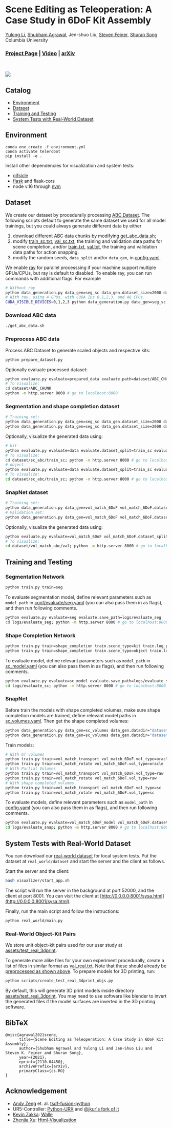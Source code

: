 # Scene Editing as Teleoperation: A Case Study in 6DoF Kit Assembly
[Yulong Li](https://www.columbia.edu/~yl4095/),
[Shubham Agrawal](https://submagr.github.io/),
Jen-shuo Liu,
[Steven Feiner](http://www.cs.columbia.edu/~feiner/),
[Shuran Song](https://www.cs.columbia.edu/~shurans/)
<br>
Columbia University
<br>

### [Project Page](https://seat.cs.columbia.edu) | [Video](https://youtu.be/-NdR3mkPbQQ) | [arXiv](https://arxiv.org/abs/2110.04450)

<br>

![](assets/teaser.jpeg)

## Catalog

- [Environment](#Environment)
- [Dataset](#Dataset)
- [Training and Testing](#Training-and-testing)
- [System Tests with Real-World Dataset](#System-Tests-with-Real-World-Dataset)
  
## Environment
```
conda env create -f environment.yml
conda activate telerobot
pip install -e .
```
Install other dependencies for visualization and system tests:
- [gifsicle](https://www.lcdf.org/gifsicle/)
- [flask](https://flask.palletsprojects.com/en/2.0.x/installation/) and flask-cors
- node v.16 through [nvm](https://github.com/nvm-sh/nvm)

## Dataset
We create our dataset by procedurally processing [ABC Dataset](https://cs.nyu.edu/~zhongshi/publication/abc-dataset/). The following scripts default to generate the same dataset we used for all model trainings, but you could always generate diifferent data by either
1. download different ABC data chunks by modifying [get_abc_data.sh](get_abc_data.sh);
2. modify [train_sc.txt](dataset/train_sc.txt), [val_sc.txt](dataset/val_sc.txt), the training and validation data paths for scene completion, and/or [train.txt](dataset/train.txt), [val.txt](dataset/val.txt), the training and validation data paths for action snapping. 
3. modify the random seeds, ```data_split``` and/or ```data_gen```, in [config.yaml](conf/config.yaml).

We enable [ray](https://www.ray.io) for parallel processsing if your machine support multiple GPUs/CPUs, but ray is default to disabled. To enable ray, you can run commands with additional flags. For example
```bash
# Without ray
python data_generation.py data_gen=seg_sc data_gen.dataset_size=2000 data_gen.dataset_split=train_sc data_gen.scene_type=kit
# With ray, using 4 GPUs, with CUDA IDs 0,1,2,3, and 48 CPUs.
CUDA_VISIBLE_DEVICES=0,1,2,3 python data_generation.py data_gen=seg_sc data_gen.dataset_size=2000 data_gen.dataset_split=train_sc data_gen.scene_type=kit ray.num_cpus=48 ray.num_gpus=4
```
### Download ABC data
``` bash
./get_abc_data.sh
```
### Preprocess ABC data
Process ABC Dataset to generate scaled objects and respective kits:
```bash
python prepare_dataset.py
```
Optionally evaluate processed dataset:
```bash
python evaluate.py evaluate=prepared_data evaluate.path=dataset/ABC_CHUNK
# To visualize:
cd dataset/ABC_CHUNK
python -m http.server 8000 # go to localhost:8000
```

### Segmentation and shape completion dataset
```bash
# Training set:
python data_generation.py data_gen=seg_sc data_gen.dataset_size=2000 data_gen.dataset_split=train_sc data_gen.scene_type=kit
python data_generation.py data_gen=seg_sc data_gen.dataset_size=2000 data_gen.dataset_split=train_sc data_gen.scene_type=object
```
Optionally, visualize the generated data using:
```bash
# kit
python evaluate.py evaluate=data evaluate.dataset_split=train_sc evaluate.scene_type=kit evaluate.num_samples=1
# To visualize:
cd dataset/sc_abc/train_sc; python -m http.server 8000 # go to localhost:8000
# object
python evaluate.py evaluate=data evaluate.dataset_split=train_sc evaluate.scene_type=object evaluate.num_samples=1
# To visualize:
cd dataset/sc_abc/train_sc; python -m http.server 8000 # go to localhost:8000
```

### SnapNet dataset
```bash
# Training set:
python data_generation.py data_gen=vol_match_6DoF vol_match_6DoF.dataset_size=1000 vol_match_6DoF.dataset_split=train 
# Validation set:
python data_generation.py data_gen=vol_match_6DoF vol_match_6DoF.dataset_size=100 vol_match_6DoF.dataset_split=val
```
Optionally, visualize the generated data using:
```bash
python evaluate.py evaluate=vol_match_6DoF vol_match_6DoF.dataset_split=val vol_match_6DoF.dataset_size=3
# To visualize:
cd dataset/vol_match_abc/val; python -m http.server 8000 # go to localhost:8000
```

## Training and Testing

### Segmentation Network
```bash
python train.py train=seg
```
To evaluate segmentation model, define relevant parameters such as ```model_path``` in [conf/evaluate/seg.yaml](conf/evaluate/seg.yaml) (you can also pass them in as flags), and then run following comments.
```bash
python evaluate.py evaluate=seg evaluate.save_path=logs/evaluate_seg
cd logs/evaluate_seg; python -m http.server 8000 # go to localhost:8000
```

### Shape Completion Network
```bash
python train.py train=shape_completion train.scene_type=kit train.log_path=logs/sc_kit train.batch_size=2
python train.py train=shape_completion train.scene_type=object train.log_path=logs/sc_object train.batch_size=60
```
To evaluate model, define relevant parameters such as ```model_path``` in [sc_model.yaml](conf/evaluate/sc_model.yaml) (you can also pass them in as flags), and then run following comments.
```bash
python evaluate.py evaluate=sc_model evaluate.save_path=logs/evaluate_sc
cd logs/evaluate_sc; python -m http.server 8000 # go to localhost:8000
```

### SnapNet
Before train the models with shape completed volumes, make sure shape completion models are trained, define relevant model paths in [sc_volumes.yaml](conf/data_gen/sc_volumes.yaml). Then get the shape completed volumes:
```bash
python data_generation.py data_gen=sc_volumes data_gen.datadir="dataset/vol_match_abc/train" data_gen.num=1000
python data_generation.py data_gen=sc_volumes data_gen.datadir="dataset/vol_match_abc/val" data_gen.num=100
```

Train models:
```bash
# With GT volumes
python train.py train=vol_match_transport vol_match_6DoF.vol_type=oracle
python train.py train=vol_match_rotate vol_match_6DoF.vol_type=oracle
# With Partial Volumes
python train.py train=vol_match_transport vol_match_6DoF.vol_type=raw
python train.py train=vol_match_rotate vol_match_6DoF.vol_type=raw
# With shape completed volumes
python train.py train=vol_match_transport vol_match_6DoF.vol_type=sc
python train.py train=vol_match_rotate vol_match_6DoF.vol_type=sc
```
To evaluate models, define relevant parameters such as ```model_path``` in [config.yaml](conf/config.yaml) (you can also pass them in as flags), and then run following comments.
```bash
python evaluate.py evaluate=vol_match_6DoF_model vol_match_6DoF.dataset_split=val vol_match_6DoF.evaluate_size=100 vol_match_6DoF.evaluate_save_path=logs/evaluate_snap vol_match_6DoF.evaluate_size=100
cd logs/evaluate_snap; python -m http.server 8000 # go to localhost:8000
```

## System Tests with Real-World Dataset
You can download our [real-world dataset](https://drive.google.com/drive/folders/1EXvSbR2OLBUFSXLjvV37bddtZWDnjq_X?usp=sharing) for local system tests. Put the dataset at ```real_world/dataset``` and start the server and the client as follows.

Start the server and the client:
```bash
bash visualizer/start_app.sh
```
The script will run the server in the background at port 52000, and the client at port 8001. You can visit the client at [http://0.0.0.0:8001/sysa.html](http://0.0.0.0:8001/sysa.html).

Finally, run the main script and follow the instructions:
```bash
python real_world/main.py
```

### Real-World Object-Kit Pairs
We store unit object-kit pairs used for our user study at [assets/test_real_3dprint](assets/test_real_3dprint).

To generate more alike files for your own experiment procedurally, create a list of files in similar format as [val_real.txt](dataset/val_real.txt). Note that these should already be [preprocessed as shown above](#preprocess-abc-data). To prepare models for 3D printing, run:
```bash
python scripts/create_test_real_3dprint_objs.py
```
By default, this will generate 3D print models inside directory [assets/test_real_3dprint](assets/test_real_3dprint). You may need to use software like blender to invert the generated files if the model surfaces are inverted in the 3D printing software.

## BibTeX

```
@misc{agrawal2021scene,
      title={Scene Editing as Teleoperation: A Case Study in 6DoF Kit Assembly}, 
      author={Shubham Agrawal and Yulong Li and Jen-Shuo Liu and Steven K. Feiner and Shuran Song},
      year={2021},
      eprint={2110.04450},
      archivePrefix={arXiv},
      primaryClass={cs.RO}
}
```

## Acknowledgement
- [Andy Zeng](http://andyzeng.github.io/) et. al. [tsdf-fusion-python](https://github.com/andyzeng/tsdf-fusion-python)
- UR5-Controller: [Python-URX](https://github.com/SintefManufacturing/python-urx) and [@jkur's fork of it](https://github.com/jkur/python-urx/tree/SW3.5/urx)
- [Kevin Zakka](https://kzakka.com/): [Walle](https://github.com/kevinzakka/walle)
- [Zhenjia Xu](https://www.zhenjiaxu.com/): [Html-Visualization](https://github.com/columbia-ai-robotics/html-visualization)

